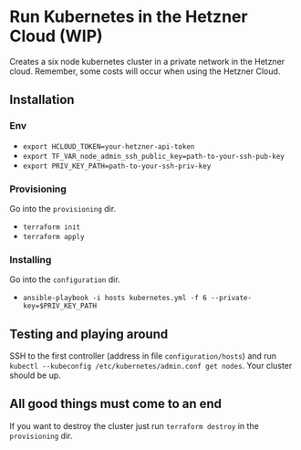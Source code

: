 # Run Kubernetes in the Hetzner Cloud (WIP)
Creates a six node kubernetes cluster in a private network in the Hetzner cloud.
Remember, some costs will occur when using the Hetzner Cloud.

## Installation

### Env
- `export HCLOUD_TOKEN=your-hetzner-api-token`
- `export TF_VAR_node_admin_ssh_public_key=path-to-your-ssh-pub-key`
- `export PRIV_KEY_PATH=path-to-your-ssh-priv-key`

### Provisioning
Go into the `provisioning` dir.
- `terraform init`
- `terraform apply`

### Installing
Go into the `configuration` dir.
- `ansible-playbook -i hosts kubernetes.yml -f 6 --private-key=$PRIV_KEY_PATH`

## Testing and playing around
SSH to the first controller (address in file `configuration/hosts`) and run
`kubectl --kubeconfig /etc/kubernetes/admin.conf get nodes`. Your cluster should be up.

## All good things must come to an end
If you want to destroy the cluster just run `terraform destroy` in the `provisioning` dir.
